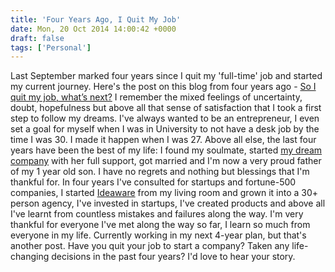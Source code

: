 ```yaml
---
title: 'Four Years Ago, I Quit My Job'
date: Mon, 20 Oct 2014 14:00:42 +0000
draft: false
tags: ['Personal']
---
```


Last September marked four years since I quit my 'full-time' job and started my current journey. Here's the post on this blog from four years ago - [So I quit my job, what’s next?](https://andresmax.com/so-i-quit-my-job-whats-next/) I remember the mixed feelings of uncertainty, doubt, hopefulness but above all that sense of satisfaction that I took a first step to follow my dreams. I've always wanted to be an entrepreneur, I even set a goal for myself when I was in University to not have a desk job by the time I was 30. I made it happen when I was 27. Above all else, the last four years have been the best of my life: I found my soulmate, started [my dream company](http://ideaware.co) with her full support, got married and I'm now a very proud father of my 1 year old son. I have no regrets and nothing but blessings that I'm thankful for. In four years I've consulted for startups and fortune-500 companies, I started [Ideaware](http://ideaware.co) from my living room and grown it into a 30+ person agency, I've invested in startups, I've created products and above all I've learnt from countless mistakes and failures along the way. I'm very thankful for everyone I've met along the way so far, I learn so much from everyone in my life. Currently working in my next 4-year plan, but that's another post. Have you quit your job to start a company? Taken any life-changing decisions in the past four years? I'd love to hear your story.
